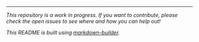 -----

*This repository is a work in progress. If you want to contribute, please check the open issues to see where and how you can help out!*

*This README is built using [markdown-builder](https://github.com/30-seconds/markdown-builder).*